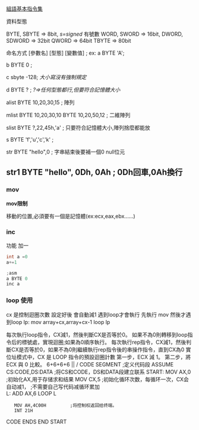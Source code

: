 [組語基本指令集](https://zh.wikibooks.org/wiki/X86%E7%B5%84%E5%90%88%E8%AA%9E%E8%A8%80/%E5%9F%BA%E6%9C%AC%E6%8C%87%E4%BB%A4%E9%9B%86)


資料型態

BYTE,  SBYTE       => 8bit,  *s=signed* 有號數
WORD,  SWORD       => 16bit, 
DWORD, SDWORD      => 32bit
QWORD              => 64bit
TBYTE              => 80bit

命名方式
[參數名] [型態] [變數值] ;
ex:
a BYTE 'A';

b BYTE  0 ;

c sbyte -128; *大小寫沒有強制規定*

d BYTE  ? ;  *?=>任何型態都行,但要符合記憶體大小*

alist BYTE 10,20,30,15     ; 陣列

mlist BYTE 10,20,30,10
      BYTE 10,20,50,12     ; 二維陣列
      
slist BYTE ?,22,45h,'a'    ; 只要符合記憶體大小,陣列捨麼都能放

s     BYTE 'f','u','c','k' ; 

str   BYTE "hello",0       ; 字串結束後要補一個0 null位元

str1  BYTE "hello", 0Dh, 0Ah ; 0Dh回車,0Ah換行
------

### mov

**mov限制**

移動的位置,必須要有一個是記憶體(ex:ecx,eax,ebx......)


###  inc
功能 加一

```c
int a =0
a+=1
```

```c
;asm
a BYTE 0
inc a
```

### loop 使用

cx 是控制迴圈次數 設定好後 會自動減1 
遇到loop才會執行
先執行 mov
然後才遇到loop
lp:
    mov array+cx,array+cx-1
    loop lp

每次執行loop指令，CX減1，然後判斷CX是否等於0。 如果不為0則轉移到loop指令后的標號處，實現迴圈;如果為0順序執行。
每次執行rep指令，CX減1，然後判斷CX是否等於0，如果不為0則繼續執行rep指令後的串操作指令，直到CX為0
實位址模式中，CX 是 LOOP 指令的預設迴圈計數
第一步，ECX 減 1。
第二步，將 ECX 與 0 比較。
         6+6+6+6
            ||
            \/
CODE SEGMENT				;定义代码段
ASSUME CS:CODE,DS:DATA     ;将CS和CODE，DS和DATA段建立联系
START: 
       MOV AX,0            ;初始化AX,用于存储求和结果
       MOV CX,5            ;初始化循环次数，每循环一次，CX会自动减1，
                           ;不需要自己写代码减循环累加       
L:
       ADD AX,6
LOOP L
 
       MOV AH,4C00H         ;将控制权返回给终端。
       INT 21H
CODE ENDS
END START



